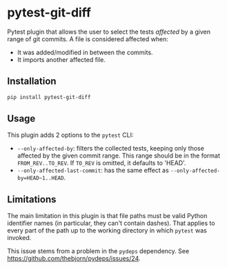 # pytest-git-diff

Pytest plugin that allows the user to select the tests *affected* by a given range of git commits. A file is considered affected when:
- It was added/modified in between the commits.
- It imports another affected file.

## Installation

```bash
pip install pytest-git-diff
```

## Usage

This plugin adds 2 options to the `pytest` CLI:
- `--only-affected-by`: filters the collected tests, keeping only those affected by the given commit range. This range should be in the format `FROM_REV..TO_REV`. If `TO_REV` is omitted, it defaults to 'HEAD'.
- `--only-affected-last-commit`: has the same effect as `--only-affected-by=HEAD~1..HEAD`.

## Limitations

The main limitation in this plugin is that file paths must be valid Python identifier names (in particular, they can't contain dashes). That applies to every part of the path up to the working directory in which `pytest` was invoked.

This issue stems from a problem in the `pydeps` dependency. See https://github.com/thebjorn/pydeps/issues/24.
